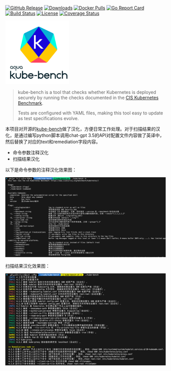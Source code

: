 [![GitHub Release][release-img]][release]
[![Downloads][download]][release]
[![Docker Pulls][docker-pull]][docker]
[![Go Report Card][report-card-img]][report-card]
[![Build Status](https://github.com/aquasecurity/kube-bench/workflows/Build/badge.svg?branch=main)](https://github.com/aquasecurity/kube-bench/actions)
[![License](https://img.shields.io/badge/License-Apache%202.0-blue.svg)](https://github.com/aquasecurity/kube-bench/blob/main/LICENSE)
[![Coverage Status][cov-img]][cov]

[download]: https://img.shields.io/github/downloads/aquasecurity/kube-bench/total?logo=github
[release-img]: https://img.shields.io/github/release/aquasecurity/kube-bench.svg?logo=github
[release]: https://github.com/aquasecurity/kube-bench/releases
[docker-pull]: https://img.shields.io/docker/pulls/aquasec/kube-bench?logo=docker&label=docker%20pulls%20%2F%20kube-bench
[docker]: https://hub.docker.com/r/aquasec/kube-bench
[cov-img]: https://codecov.io/github/aquasecurity/kube-bench/branch/main/graph/badge.svg
[cov]: https://codecov.io/github/aquasecurity/kube-bench
[report-card-img]: https://goreportcard.com/badge/github.com/aquasecurity/kube-bench
[report-card]: https://goreportcard.com/report/github.com/aquasecurity/kube-bench

<img src="docs/images/kube-bench.png" width="200" alt="kube-bench logo">

> kube-bench is a tool that checks whether Kubernetes is deployed securely by running the checks documented in the [CIS Kubernetes Benchmark](https://www.cisecurity.org/benchmark/kubernetes/).
>
> Tests are configured with YAML files, making this tool easy to update as test specifications evolve.

本项目对开源的[kube-bench](https://github.com/aquasecurity/kube-bench)做了汉化，方便日常工作处理。对于扫描结果的汉化，是通过编写python脚本调用chat-gpt 3.5的API对配置文件内容做了英译中，然后替换了对应的text和remediation字段内容。

- 命令参数注释汉化
- 扫描结果汉化

以下是命令参数的注释汉化效果图：

![image-20241204144555993](./docs/images/command-hanhua.png)

扫描结果汉化效果图：

![image-20241204145338108](./docs/images/result-hanhua.png)
